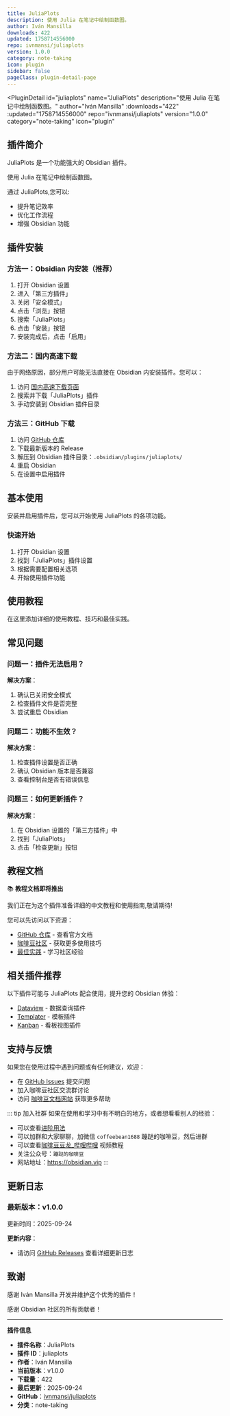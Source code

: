 ```yaml
---
title: JuliaPlots
description: 使用 Julia 在笔记中绘制函数图。
author: Iván Mansilla
downloads: 422
updated: 1758714556000
repo: ivnmansi/juliaplots
version: 1.0.0
category: note-taking
icon: plugin
sidebar: false
pageClass: plugin-detail-page
---
```


<PluginDetail
  id="juliaplots"
  name="JuliaPlots"
  description="使用 Julia 在笔记中绘制函数图。"
  author="Iván Mansilla"
  :downloads="422"
  :updated="1758714556000"
  repo="ivnmansi/juliaplots"
  version="1.0.0"
  category="note-taking"
  icon="plugin"
>

<!-- AUTO_GENERATED_START -->
## 插件简介

JuliaPlots 是一个功能强大的 Obsidian 插件。

使用 Julia 在笔记中绘制函数图。

通过 JuliaPlots,您可以:

- 提升笔记效率
- 优化工作流程
- 增强 Obsidian 功能

<!-- AUTO_GENERATED_END -->

<!-- AUTO_GENERATED_START -->
## 插件安装

### 方法一：Obsidian 内安装（推荐）

1. 打开 Obsidian 设置
2. 进入「第三方插件」
3. 关闭「安全模式」
4. 点击「浏览」按钮
5. 搜索「JuliaPlots」
6. 点击「安装」按钮
7. 安装完成后，点击「启用」

### 方法二：国内高速下载

由于网络原因，部分用户可能无法直接在 Obsidian 内安装插件。您可以：

1. 访问 [国内高速下载页面](/zh/documentation/obsidian-plugins-download.html)
2. 搜索并下载「JuliaPlots」插件
3. 手动安装到 Obsidian 插件目录

### 方法三：GitHub 下载

1. 访问 [GitHub 仓库](https://github.com/ivnmansi/juliaplots)
2. 下载最新版本的 Release
3. 解压到 Obsidian 插件目录：`.obsidian/plugins/juliaplots/`
4. 重启 Obsidian
5. 在设置中启用插件

## 基本使用

安装并启用插件后，您可以开始使用 JuliaPlots 的各项功能。

### 快速开始

1. 打开 Obsidian 设置
2. 找到「JuliaPlots」插件设置
3. 根据需要配置相关选项
4. 开始使用插件功能

<!-- AUTO_GENERATED_END -->

<!-- CUSTOM_CONTENT_START:tutorial -->
## 使用教程

在这里添加详细的使用教程、技巧和最佳实践。

<!-- CUSTOM_CONTENT_END:tutorial -->

<!-- SHARED_CONTENT_START -->
## 常见问题

### 问题一：插件无法启用？

**解决方案**：
1. 确认已关闭安全模式
2. 检查插件文件是否完整
3. 尝试重启 Obsidian

### 问题二：功能不生效？

**解决方案**：
1. 检查插件设置是否正确
2. 确认 Obsidian 版本是否兼容
3. 查看控制台是否有错误信息

### 问题三：如何更新插件？

**解决方案**：
1. 在 Obsidian 设置的「第三方插件」中
2. 找到「JuliaPlots」
3. 点击「检查更新」按钮

## 教程文档

📚 **教程文档即将推出**

我们正在为这个插件准备详细的中文教程和使用指南,敬请期待!

您可以先访问以下资源：
- [GitHub 仓库](https://github.com/ivnmansi/juliaplots) - 查看官方文档
- [咖啡豆社区](/zh/bases/) - 获取更多使用技巧
- [最佳实践](/zh/best-practices/) - 学习社区经验

## 相关插件推荐

以下插件可能与 JuliaPlots 配合使用，提升您的 Obsidian 体验：

- [Dataview](/zh/plugins/dataview.html) - 数据查询插件
- [Templater](/zh/plugins/templater-obsidian.html) - 模板插件
- [Kanban](/zh/plugins/obsidian-kanban.html) - 看板视图插件

## 支持与反馈

如果您在使用过程中遇到问题或有任何建议，欢迎：

- 在 [GitHub Issues](https://github.com/ivnmansi/juliaplots/issues) 提交问题
- 加入咖啡豆社区交流群讨论
- 访问 [咖啡豆文档网站](https://obsidian.vip) 获取更多帮助

::: tip 加入社群
如果在使用和学习中有不明白的地方，或者想看看别人的经验：
- 可以查看[进阶用法](/zh/advanced)
- 可以加群和大家聊聊，加微信 `coffeebean1688` 蹦跶的咖啡豆，然后进群
- 可以查看[咖啡豆豆龙_哔哩哔哩](https://space.bilibili.com/618777356) 视频教程
- 关注公众号：`蹦跶的咖啡豆`
- 网站地址：https://obsidian.vip
:::
<!-- SHARED_CONTENT_END -->

<!-- AUTO_GENERATED_START -->
## 更新日志

### 最新版本：v1.0.0

更新时间：2025-09-24

**更新内容**：
- 请访问 [GitHub Releases](https://github.com/ivnmansi/juliaplots/releases) 查看详细更新日志

## 致谢

感谢 Iván Mansilla 开发并维护这个优秀的插件！

感谢 Obsidian 社区的所有贡献者！

---

**插件信息**
- **插件名称**：JuliaPlots
- **插件 ID**：juliaplots
- **作者**：Iván Mansilla
- **当前版本**：v1.0.0
- **下载量**：422
- **最后更新**：2025-09-24
- **GitHub**：[ivnmansi/juliaplots](https://github.com/ivnmansi/juliaplots)
- **分类**：note-taking
<!-- AUTO_GENERATED_END -->

</PluginDetail>

